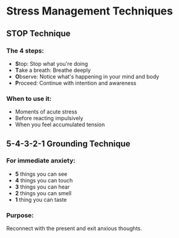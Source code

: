 # Stress Management Techniques

## STOP Technique

### The 4 steps:
- **S**top: Stop what you're doing
- **T**ake a breath: Breathe deeply
- **O**bserve: Notice what's happening in your mind and body
- **P**roceed: Continue with intention and awareness

### When to use it:
- Moments of acute stress
- Before reacting impulsively
- When you feel accumulated tension

## 5-4-3-2-1 Grounding Technique

### For immediate anxiety:
- **5** things you can see
- **4** things you can touch
- **3** things you can hear
- **2** things you can smell
- **1** thing you can taste

### Purpose:
Reconnect with the present and exit anxious thoughts.
